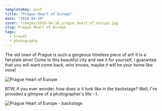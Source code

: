 ```yaml
---
templateKey: post
title: "Prague Heart of Europe"
date: "2018-04-16"
cover: /images/2018-04-16_prague_heart_of_europe.jpg
slug: Prague Heart of Europe
tags:
  - travel
  - photography
---
```


The old town of Prague is such a gorgeous timeless piece of art! It is a fairytale alive! Come to this beautiful 
city and see it for yourself, I guarantee that you will want come back, who knows, maybe it will be 
your home like mine!

![Prague Heart of Europe](/img/2018-04-16_prague_heart_of_europe.jpg 'Prague Heart of Europe')

BTW, if you ever wonder, how does is it look like in the backstage? Well, I've provided a glimpse of a photographer's
life :-).

![Prague Heart of Europe - backstage](/img/2018-04-16_prague_heart_of_europe_backstage.jpg 'Prague Heart of Europe - backstage')
